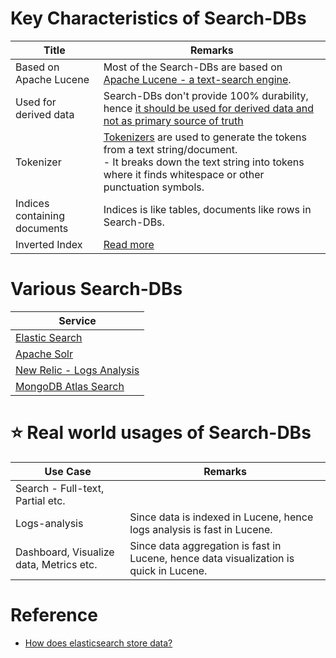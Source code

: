 # Key Characteristics of Search-DBs

| Title                        | Remarks                                                                                                                                                                                                                                                                 |
|------------------------------|-------------------------------------------------------------------------------------------------------------------------------------------------------------------------------------------------------------------------------------------------------------------------|
| Based on Apache Lucene       | Most of the Search-DBs are based on [Apache Lucene - a text-search engine](https://lucene.apache.org/core/).                                                                                                                                                            |
| Used for derived data        | Search-DBs don't provide 100% durability, hence [it should be used for derived data and not as primary source of truth](https://bonsai.io/blog/why-elasticsearch-should-not-be-your-primary-data-store)                                                                 |
| Tokenizer                    | [Tokenizers](https://lucene.apache.org/core/7_3_1/core/org/apache/lucene/analysis/Tokenizer.html) are used to generate the tokens from a text string/document.<br/>- It breaks down the text string into tokens where it finds whitespace or other punctuation symbols. |
| Indices containing documents | Indices is like tables, documents like rows in Search-DBs.                                                                                                                                                                                                              |
| Inverted Index               | [Read more](../DataStructuresDB/InvertedIndex.md)                                                                                                                                                                                                                     |

# Various Search-DBs

| Service                                                          |
|------------------------------------------------------------------|
| [Elastic Search](ElasticSearch/Readme.md)                        |
| [Apache Solr](ApacheSolr.md)                                     |
| [New Relic - Logs Analysis](../../12_ObservabilityLogsServices/NewRelic.md) |
| [MongoDB Atlas Search](MongoAtlasSearch.md)                      |

# :star: Real world usages of Search-DBs

| Use Case                                | Remarks                                                                                |
|-----------------------------------------|----------------------------------------------------------------------------------------|
| Search - Full-text, Partial etc.        |                                                                                        |
| Logs-analysis                           | Since data is indexed in Lucene, hence logs analysis is fast in Lucene.                |
| Dashboard, Visualize data, Metrics etc. | Since data aggregation is fast in Lucene, hence data visualization is quick in Lucene. |

# Reference
- [How does elasticsearch store data?](https://stackoverflow.com/questions/57328151/how-does-elasticsearch-store-data)